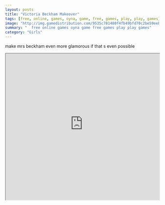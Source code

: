 ```yaml
---
layout: posts
title: "Victoria Beckham Makeover"
tags: [free, online, games, oyna, game, free, games, play, play, games]
image: "http://img.gamedistribution.com/9535c781480f4fb49bfd70c2be59eebd.jpg"
summary: "  free online games oyna game free games play play games"
category: "Girls"
---
```


make mrs beckham even more glamorous if that s even possible

<iframe width="100%" height="480px;" src="http://flash.gamedistribution.com?game=9535c781480f4fb49bfd70c2be59eebd"></iframe>